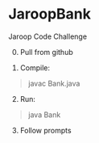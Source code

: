 # JaroopBank
Jaroop Code Challenge

0. Pull from github

1. Compile:
> javac Bank.java

2. Run:
> java Bank

3. Follow prompts
